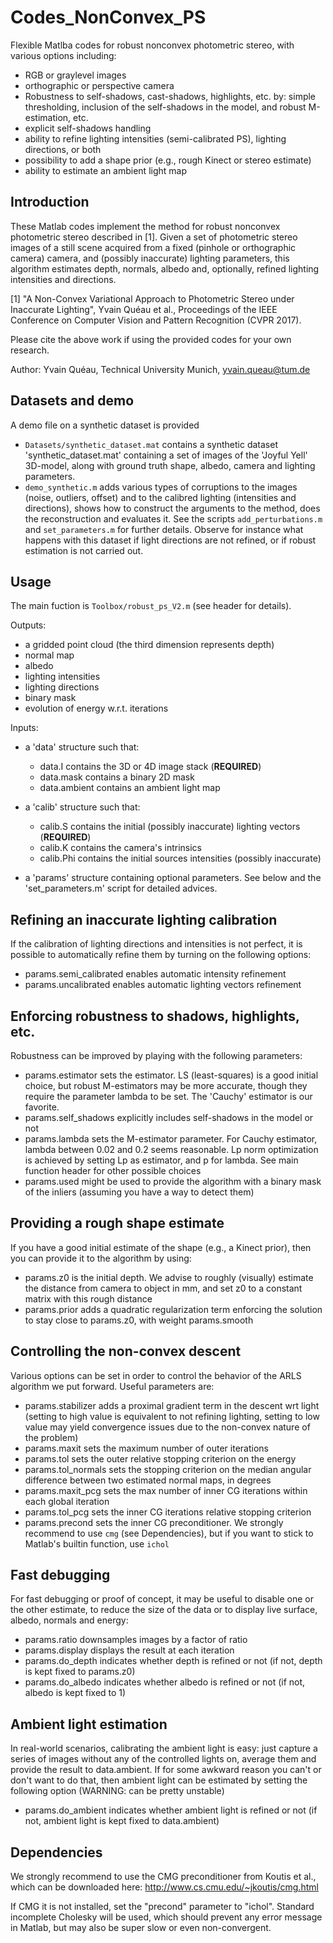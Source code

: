 # Codes_NonConvex_PS
Flexible Matlba codes for robust nonconvex photometric stereo, with various options including: 
- RGB or graylevel images
- orthographic or perspective camera
- Robustness to self-shadows, cast-shadows, highlights, etc. by: simple thresholding, inclusion of the self-shadows in the model, and robust M-estimation, etc.
- explicit self-shadows handling
- ability to refine lighting intensities (semi-calibrated PS), lighting directions, or both
- possibility to add a shape prior (e.g., rough Kinect or stereo estimate)
- ability to estimate an ambient light map

## Introduction

These Matlab codes implement the method for robust nonconvex photometric stereo described in [1]. Given a set of photometric stereo images of a still scene acquired from a fixed (pinhole or orthographic camera) camera, and (possibly inaccurate)  lighting parameters, this algorithm estimates depth, normals, albedo and, optionally, refined lighting intensities and directions. 

[1] "A Non-Convex Variational Approach to Photometric Stereo under Inaccurate Lighting", Yvain Quéau et al., Proceedings of the IEEE Conference on Computer Vision and Pattern Recognition (CVPR 2017).

Please cite the above work if using the provided codes for your own research. 

Author: Yvain Quéau, Technical University Munich, yvain.queau@tum.de


## Datasets and demo

A demo file on a synthetic dataset is provided
- `Datasets/synthetic_dataset.mat` contains a synthetic dataset 'synthetic_dataset.mat' containing a set of images of the 'Joyful Yell' 3D-model, along with ground truth shape, albedo, camera and lighting parameters. 
- `demo_synthetic.m` adds various types of corruptions to the images (noise, outliers, offset) and to the calibred lighting (intensities and directions), shows how to construct the arguments to the method, does the reconstruction and evaluates it. See the scripts `add_perturbations.m` and `set_parameters.m` for further details. Observe for instance what happens with this dataset if light directions are not refined, or if robust estimation is not carried out. 


## Usage

The main fuction is `Toolbox/robust_ps_V2.m` (see header for details).

Outputs:
- a gridded point cloud (the third dimension represents depth)
- normal map
- albedo
- lighting intensities
- lighting directions
- binary mask
- evolution of energy w.r.t. iterations 

Inputs: 

- a 'data' structure such that:
  * data.I contains the 3D or 4D image stack (**REQUIRED**)
  * data.mask contains a binary 2D mask
  * data.ambient contains an ambient light map

- a 'calib' structure such that:
  * calib.S contains the initial (possibly inaccurate) lighting vectors (**REQUIRED**)
  * calib.K contains the camera's intrinsics
  * calib.Phi contains the initial sources intensities (possibly inaccurate)

- a 'params' structure containing optional parameters. See below and the 'set_parameters.m' script for detailed advices. 

## Refining an inaccurate lighting calibration 

If the calibration of lighting directions and intensities is not perfect, it is possible to automatically refine them by turning on the following options:
  * params.semi_calibrated enables automatic intensity refinement
  * params.uncalibrated enables automatic lighting vectors refinement

## Enforcing robustness to shadows, highlights, etc.

Robustness can be improved by playing with the following parameters:
  * params.estimator sets the estimator. LS (least-squares) is a good initial choice, but robust M-estimators may be more accurate, though they require the parameter lambda to be set. The 'Cauchy' estimator is our favorite. 
  * params.self_shadows explicitly includes self-shadows in the model or not 
  * params.lambda sets the M-estimator parameter. For Cauchy estimator, lambda between 0.02 and 0.2 seems reasonable. Lp norm optimization is achieved by setting Lp as estimator, and p for lambda. See main function header for other possible choices
  * params.used might be used to provide the algorithm with a binary mask of the inliers (assuming you have a way to detect them)

## Providing a rough shape estimate 

If you have a good initial estimate of the shape (e.g., a Kinect prior), then you can provide it to the algorithm by using:
  * params.z0 is the initial depth. We advise to roughly (visually) estimate the distance from camera to object in mm, and set z0 to a constant matrix with this rough distance 
  * params.prior adds a quadratic regularization term enforcing the solution to stay close to params.z0, with weight params.smooth

## Controlling the non-convex descent

Various options can be set in order to control the behavior of the ARLS algorithm we put forward. Useful parameters are:
  * params.stabilizer adds a proximal gradient term in the descent wrt light (setting to high value is equivalent to not refining lighting, setting to low value may yield convergence issues due to the non-convex nature of the problem)
  * params.maxit sets the maximum number of outer iterations
  * params.tol sets the outer relative stopping criterion on the energy
  * params.tol_normals sets the stopping criterion on the median angular difference between two estimated normal maps, in degrees
  * params.maxit_pcg sets the max number of inner CG iterations within each global iteration
  * params.tol_pcg sets the inner CG iterations relative stopping criterion
  * params.precond sets the inner CG preconditioner. We strongly recommend to use `cmg` (see Dependencies), but if you want to stick to Matlab's builtin function, use `ichol`

## Fast debugging

For fast debugging or proof of concept, it may be useful to disable one or the other estimate, to reduce the size of the data or to display live surface, albedo, normals and energy:
  * params.ratio downsamples images by a factor of ratio
  * params.display displays the result at each iteration
  * params.do_depth indicates whether depth is refined or not (if not, depth is kept fixed to params.z0)
  * params.do_albedo indicates whether albedo is refined or not (if not, albedo is kept fixed to 1) 

## Ambient light estimation

In real-world scenarios, calibrating the ambient light is easy: just capture a series of images without any of the controlled lights on, average them and provide the result to data.ambient. If for some awkward reason you can't or don't want to do that, then ambient light can be estimated by setting the following option (WARNING: can be pretty unstable)
  * params.do_ambient indicates whether ambient light is refined or not (if not, ambient light is kept fixed to data.ambient)

## Dependencies

We strongly recommend to use the CMG preconditioner from Koutis et al., which can be downloaded here: 
http://www.cs.cmu.edu/~jkoutis/cmg.html

If CMG it is not installed, set the "precond" parameter to "ichol". Standard incomplete Cholesky will be used, which should prevent any error message in Matlab, but may also be super slow or even non-convergent. 





